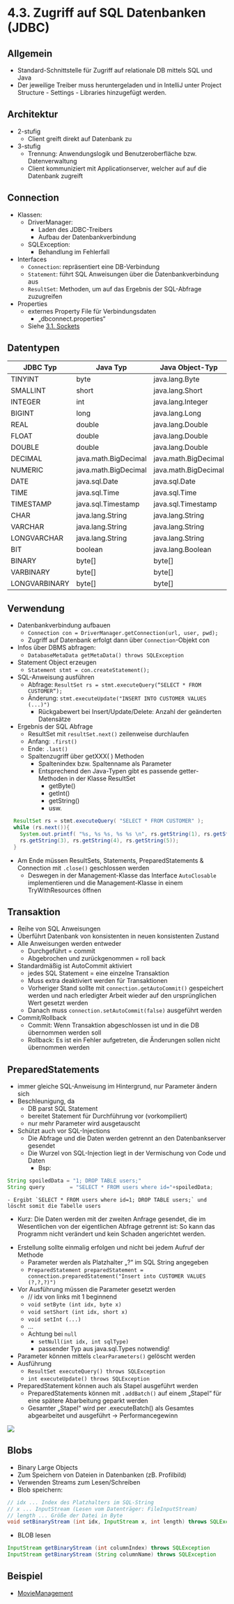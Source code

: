 # 4.3. Zugriff auf SQL Datenbanken (JDBC)

## Allgemein
* Standard-Schnittstelle für Zugriff auf relationale DB mittels SQL und Java
* Der jeweilige Treiber muss heruntergeladen und in IntelliJ unter Project Structure - Settings - Libraries hinzugefügt werden.

## Architektur
* 2-stufig
  - Client greift direkt auf Datenbank zu
* 3-stufig
  - Trennung: Anwendungslogik und Benutzeroberfläche bzw. Datenverwaltung
  - Client kommuniziert mit Applicationserver, welcher auf auf die Datenbank zugreift

## Connection
* Klassen:
  - DriverManager:
    - Laden des JDBC-Treibers
    - Aufbau der Datenbankverbindung
  - SQLException:
    - Behandlung im Fehlerfall
* Interfaces
  - `Connection`: repräsentiert eine DB-Verbindung
  - `Statement`: führt SQL Anweisungen über die Datenbankverbindung aus
  - `ResultSet`: Methoden, um auf das Ergebnis der SQL-Abfrage
zuzugreifen
* Properties
  - externes Property File für Verbindungsdaten
    - „dbconnect.properties“
  - Siehe [3.1. Sockets](../thema03/kap01.md)

## Datentypen

| JDBC Typ      | Java Typ             | Java Object-Typ      |
|---------------|----------------------|----------------------|
| TINYINT       | byte                 | java.lang.Byte       |
| SMALLINT      | short                | java.lang.Short      |
| INTEGER       | int                  | java.lang.Integer    |
| BIGINT        | long                 | java.lang.Long       |
| REAL          | double               | java.lang.Double     |
| FLOAT         | double               | java.lang.Double     |
| DOUBLE        | double               | java.lang.Double     |
| DECIMAL       | java.math.BigDecimal | java.math.BigDecimal |
| NUMERIC       | java.math.BigDecimal | java.math.BigDecimal |
| DATE          | java.sql.Date        | java.sql.Date        |
| TIME          | java.sql.Time        | java.sql.Time        |
| TIMESTAMP     | java.sql.Timestamp   | java.sql.Timestamp   |
| CHAR          | java.lang.String     | java.lang.String     |
| VARCHAR       | java.lang.String     | java.lang.String     |
| LONGVARCHAR   | java.lang.String     | java.lang.String     |
| BIT           | boolean              | java.lang.Boolean    |
| BINARY        | byte[]               | byte[]               |
| VARBINARY     | byte[]               | byte[]               |
| LONGVARBINARY | byte[]               | byte[]               |

## Verwendung
* Datenbankverbindung aufbauen
  - `Connection con = DriverManager.getConnection(url, user, pwd);`
  - Zugriff auf Datenbank erfolgt dann über `Connection`-Objekt con
* Infos über DBMS abfragen:
  - `DatabaseMetaData getMetaData() throws SQLException`
* Statement Object erzeugen
  - `Statement stmt = con.createStatement();`
* SQL-Anweisung ausführen
  - Abfrage: `ResultSet rs = stmt.executeQuery(“SELECT * FROM CUSTOMER“);`
  - Änderung: `stmt.executeUpdate("INSERT INTO CUSTOMER VALUES (...)")`
      - Rückgabewert bei Insert/Update/Delete: Anzahl der geänderten Datensätze
* Ergebnis der SQL Abfrage
  - ResultSet mit `resultSet.next()` zeilenweise durchlaufen
  - Anfang: `.first()`
  - Ende: `.last()`
  - Spaltenzugriff über getXXX( ) Methoden
    - Spaltenindex bzw. Spaltenname als Parameter
    - Entsprechend den Java-Typen gibt es passende getter-Methoden in der Klasse ResultSet
      - getByte()
      - getInt()
      - getString()
      - usw.

```java
  ResultSet rs = stmt.executeQuery( "SELECT * FROM CUSTOMER" );
  while (rs.next()){
    System.out.printf( "%s, %s %s, %s %s \n", rs.getString(1), rs.getString(2),
    rs.getString(3), rs.getString(4), rs.getString(5));
  }
```

* Am Ende müssen ResultSets, Statements, PreparedStatements & Connection mit `.close()` geschlossen werden
  - Deswegen in der Management-Klasse das Interface `AutoClosable` implementieren und die Management-Klasse in einem TryWithResources öffnen

## Transaktion
* Reihe von SQL Anweisungen
* Überführt Datenbank von konsistenten in neuen konsistenten Zustand
* Alle Anweisungen werden entweder
  - Durchgeführt = commit
  - Abgebrochen und zurückgenommen = roll back
* Standardmäßig ist AutoCommit aktiviert
  - jedes SQL Statement = eine einzelne Transaktion
  - Muss extra deaktiviert werden für Transaktionen
  - Vorheriger Stand sollte mit `connection.getAutoCommit()` gespeichert werden und nach erledigter Arbeit wieder auf den ursprünglichen Wert gesetzt werden
  - Danach muss `connection.setAutoCommit(false)` ausgeführt werden
* Commit/Rollback
  - Commit: Wenn Transaktion abgeschlossen ist und in die DB übernommen werden soll
  - Rollback: Es ist ein Fehler aufgetreten, die Änderungen sollen nicht übernommen werden

## PreparedStatements
* immer gleiche SQL-Anweisung im Hintergrund, nur Parameter ändern sich
* Beschleunigung, da
  - DB parst SQL Statement
  - bereitet Statement für Durchführung vor (vorkompiliert)
  - nur mehr Parameter wird ausgetauscht
* Schützt auch vor SQL-Injections
  - Die Abfrage und die Daten werden getrennt an den Datenbankserver gesendet
  - Die Wurzel von SQL-Injection liegt in der Vermischung von Code und Daten
    - Bsp:
```java
String spoiledData = "1; DROP TABLE users;"
String query        = "SELECT * FROM users where id="+spoiledData;
```
    - Ergibt `SELECT * FROM users where id=1; DROP TABLE users;` und löscht somit die Tabelle users

  - Kurz: Die Daten werden mit der zweiten Anfrage gesendet, die im Wesentlichen von der eigentlichen Abfrage getrennt ist: So kann das Programm nicht verändert und kein Schaden angerichtet werden.
* Erstellung sollte einmalig erfolgen und nicht bei jedem Aufruf der Methode
  - Parameter werden als Platzhalter „?“ im SQL String angegeben
  - `PreparedStatement preparedStatement = connection.preparedStatement("Insert into CUSTOMER VALUES (?,?,?)")`
* Vor Ausführung müssen die Parameter gesetzt werden
  - // idx von links mit 1 beginnend
  - `void setByte (int idx, byte x)`
  - `void setShort (int idx, short x)`
  - `void setInt (...)`
  - ...
  - Achtung bei `null`
    - `setNull(int idx, int sqlType)`
    - passender Typ aus java.sql.Types notwendig!
* Parameter können mittels `clearParameters()` gelöscht werden
* Ausführung
    - `ResultSet executeQuery() throws SQLException`
    - `int executeUpdate() throws SQLException`
* PreparedStatement können auch als Stapel ausgeführt werden
  - PreparedStatements können mit `.addBatch()` auf einem „Stapel“ für eine spätere Abarbeitung geparkt werden
  - Gesamter „Stapel“ wird per .executeBatch() als Gesamtes abgearbeitet und ausgeführt -> Performancegewinn

![](./Transaktion.jpg)

## Blobs
* Binary Large Objects
* Zum Speichern von Dateien in Datenbanken (zB. Profilbild)
* Verwenden Streams zum Lesen/Schreiben
* Blob speichern:

```java
// idx ... Index des Platzhalters im SQL-String
// x ... InputStream (Lesen vom Datenträger: FileInputStream)
// length ... Größe der Datei in Byte
void setBinaryStream (int idx, InputStream x, int length) throws SQLException
```

* BLOB lesen

```java
InputStream getBinaryStream (int columnIndex) throws SQLException
InputStream getBinaryStream (String columnName) throws SQLException
```

## Beispiel
* [MovieManagement](https://github.com/htlw-5ahit/matura-sew-insy/tree/main/thema04/moviemanagement)

